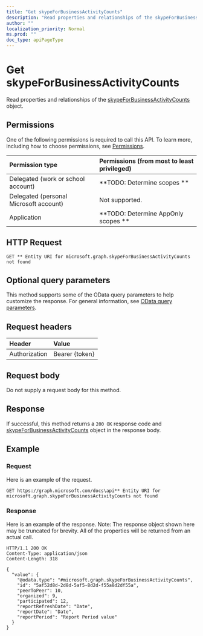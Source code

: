 ```yaml
---
title: "Get skypeForBusinessActivityCounts"
description: "Read properties and relationships of the skypeForBusinessActivityCounts object."
author: ""
localization_priority: Normal
ms.prod: ""
doc_type: apiPageType
---
```


# Get skypeForBusinessActivityCounts

Read properties and relationships of the [skypeForBusinessActivityCounts](../resources/skypeforbusinessactivitycounts.md) object.

## Permissions
One of the following permissions is required to call this API. To learn more, including how to choose permissions, see [Permissions](/concepts/permissions-reference.md).

|Permission type|Permissions (from most to least privileged)|
|:---|:---|
|Delegated (work or school account)|**TODO: Determine scopes **|
|Delegated (personal Microsoft account)|Not supported.|
|Application|**TODO: Determine AppOnly scopes **|

## HTTP Request
<!-- {
  "blockType": "ignored"
}
-->
``` http
GET ** Entity URI for microsoft.graph.skypeForBusinessActivityCounts not found
```

## Optional query parameters
This method supports some of the OData query parameters to help customize the response. For general information, see [OData query parameters](/graph/query-parameters).

## Request headers
|Header|Value|
|:---|:---|
|Authorization|Bearer {token}|

## Request body
Do not supply a request body for this method.

## Response
If successful, this method returns a `200 OK` response code and [skypeForBusinessActivityCounts](../resources/skypeforbusinessactivitycounts.md) object in the response body.

## Example

### Request
Here is an example of the request.
<!-- {
  "blockType": "request",
  "name": "get_skypeforbusinessactivitycounts"
}
-->
``` http
GET https://graph.microsoft.com/docs\api** Entity URI for microsoft.graph.skypeForBusinessActivityCounts not found
```

### Response
Here is an example of the response. Note: The response object shown here may be truncated for brevity. All of the properties will be returned from an actual call.
<!-- {
  "blockType": "response",
  "truncated": true,
  "@odata.type": "microsoft.graph.skypeForBusinessActivityCounts"
}
-->
``` http
HTTP/1.1 200 OK
Content-Type: application/json
Content-Length: 318

{
  "value": {
    "@odata.type": "#microsoft.graph.skypeForBusinessActivityCounts",
    "id": "5af52d8d-2d8d-5af5-8d2d-f55a8d2df55a",
    "peerToPeer": 10,
    "organized": 9,
    "participated": 12,
    "reportRefreshDate": "Date",
    "reportDate": "Date",
    "reportPeriod": "Report Period value"
  }
}
```

